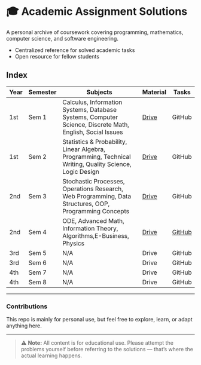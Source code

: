 # 🎓 Academic Assignment Solutions
A personal archive of coursework covering programming, mathematics, computer science, and software engineering.
- Centralized reference for solved academic tasks
- Open resource for fellow students

## Index

| Year | Semester | Subjects | Material                                             | Tasks                                                |
|-------|----------|----------|-----------------------------------------------------|------------------------------------------------------|
| 1st   | Sem 1    | Calculus, Information Systems, Database Systems, Computer Science, Discrete Math, English, Social Issues | [Drive](https://drive.google.com/drive/folders/1PEFGBvjuRxqUeYj3j6a3RFGgUn3NZUEn) | GitHub                                               |
| 1st   | Sem 2    | Statistics & Probability, Linear Algebra, Programming, Technical Writing, Quality Science, Logic Design | [Drive](https://drive.google.com/drive/folders/1Xvpm7IhlZ3mqrrotrWnDucgIf6JfUyK4) | GitHub                                               |
| 2nd   | Sem 3    | Stochastic Processes, Operations Research, Web Programming, Data Structures, OOP, Programming Concepts | [Drive](https://drive.google.com/drive/folders/1YpcTsLyNtx3L-Ci-uHGHXe8Gxm1ygDqG) | GitHub                                               | Not Archived |
| 2nd   | Sem 4    | ODE, Advanced Math, Information Theory, Algorithms,E-Business, Physics | [Drive](https://drive.google.com/drive/folders/12isT7BfX8w9eJiEx5yOhS8FFsyZYGc-c) | [GitHub](https://github.com/Ahmad-Faraj/academic-assignments/tree/main/sem4) |
| 3rd   | Sem 5    | N/A      | Drive                                               | GitHub                                               |
| 3rd   | Sem 6    | N/A      | Drive                                               | GitHub                                               |
| 4th   | Sem 7    | N/A      | Drive                                               | GitHub                                               |
| 4th   | Sem 8    | N/A      | Drive                                               | GitHub                                               |
---

### Contributions
This repo is mainly for personal use, but feel free to explore, learn, or adapt anything here.

---

> ⚠️ **Note:** All content is for educational use. Please attempt the problems yourself before referring to the solutions — that’s where the actual learning happens.
